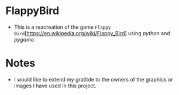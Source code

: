 # FlappyBird
* This is a reacreation of the game `Flappy Bird`[https://en.wikipedia.org/wiki/Flappy_Bird] using _python_ and _pygame_.
# Notes
* I would like to extend my gratitde to the owners of the graphics or images I have used in this project.
